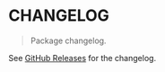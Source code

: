 # CHANGELOG

> Package changelog.

See [GitHub Releases](https://github.com/stdlib-js/stats-base-dists-erlang-skewness/releases) for the changelog.